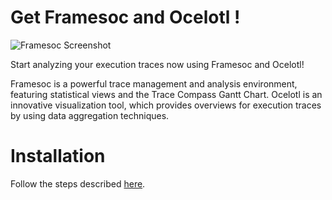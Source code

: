 Get Framesoc and Ocelotl !
==========================

![Framesoc Screenshot](http://soctrace-inria.github.io/framesoc/images/framesoc.png)

Start analyzing your execution traces now using Framesoc and Ocelotl! 

Framesoc is a powerful trace management and analysis environment, featuring statistical views and the Trace Compass Gantt Chart. Ocelotl is an innovative visualization tool, which provides overviews for execution traces by using data aggregation techniques.

Installation
============

Follow the steps described [here](https://github.com/soctrace-inria/framesoc/wiki/Install-and-setup-a-standalone-version-of-Framesoc-using-the-update-site).
